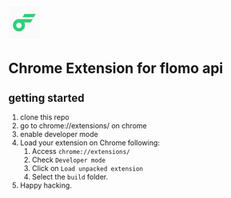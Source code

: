 <img src="src/assets/img/logo-192.png" width="64"/>

# Chrome Extension for flomo api

## getting started

1. clone this repo
2. go to chrome://extensions/ on chrome
3. enable developer mode
4. Load your extension on Chrome following:
   1. Access `chrome://extensions/`
   2. Check `Developer mode`
   3. Click on `Load unpacked extension`
   4. Select the `build` folder.
5. Happy hacking.


